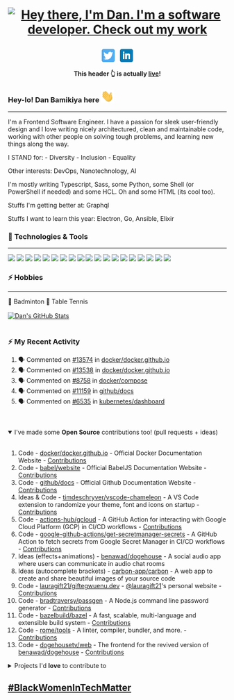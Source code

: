 <!-- Header gif -->

# <p align='center'>[![Hey there, I'm Dan. I'm a software developer. Check out my work](https://raw.githubusercontent.com/danBamikiya/danBamikiya/main/dan_bio1.gif "Dan Bamikiya")](https://danbamikiya.github.io/danBamikiya/)<p>
<!-- <p align='center'><img src="https://raw.githubusercontent.com/danBamikiya/danBamikiya/main/dan_bio1.gif"></p> -->

<!-- Social links -->
<p align='center'>
<a href="https://twitter.com/danBamikiya"><img height="30" src="https://github.com/danBamikiya/danBamikiya/blob/main/twitter.png?raw=true"></a>&nbsp;&nbsp;
<a href="https://www.linkedin.com/in/dan-bamikiya/"><img height="30" src="https://github.com/danBamikiya/danBamikiya/blob/main/linkedin.png?raw=true"></a>
</p>

**<p align='center'>This header 👆 is actually [live](https://danbamikiya.github.io/danBamikiya/)!</p>**

<!-- Greeting -->

### Hey-lo! Dan Bamikiya here <img src="https://raw.githubusercontent.com/danBamikiya/danBamikiya/main/wave.gif" width="30px"></h1>


---


<!-- About -->
I'm a Frontend Software Engineer. I have a passion for sleek user-friendly design and I love writing nicely architectured, clean and maintainable code, working with other people on solving tough problems, and learning new things along the way.

I STAND for: 
            - Diversity
            - Inclusion
            - Equality             

Other interests: DevOps, Nanotechnology, AI

I'm mostly writing Typescript, Sass, some Python, some Shell (or PowerShell if needed) and some HCL.
Oh and some HTML (its cool too).

Stuffs I'm getting better at: Graphql

Stuffs I want to learn this year: Electron, Go, Ansible, Elixir

### 🔧 Technologies & Tools

  ---

![](https://img.shields.io/badge/Editor-Visual_Studio_Code-informational?style=flat&logo=visual-studio-code&logoColor=white&labelColor=9c9c9c&color=adbac7)
![](https://img.shields.io/badge/Code-HTML5-informational?style=flat&logo=html5&logoColor=white&labelColor=9c9c9c&color=adbac7)
![](https://img.shields.io/badge/Code-Sass-informational?style=flat&logo=sass&logoColor=white&labelColor=9c9c9c&color=adbac7)
![](https://img.shields.io/badge/Tool-Tailwind_CSS-informational?style=flat&logo=tailwindcss&logoColor=white&labelColor=9c9c9c&color=adbac7)
![](https://img.shields.io/badge/Code-JavaScript-informational?style=flat&logo=javascript&logoColor=white&labelColor=9c9c9c&color=adbac7)
![](https://img.shields.io/badge/Code-Typescript-informational?style=flat&logo=typescript&logoColor=white&labelColor=9c9c9c&color=adbac7)
![](https://img.shields.io/badge/Code-React-informational?style=flat&logo=react&logoColor=white&labelColor=9c9c9c&color=adbac7)
![](https://img.shields.io/badge/Code-Angular-informational?style=flat&logo=angular&logoColor=white&labelColor=9c9c9c&color=adbac7)
![](https://img.shields.io/badge/Tool-Gatsby-informational?style=flat&logo=gatsby&logoColor=white&labelColor=9c9c9c&color=adbac7)
![](https://img.shields.io/badge/Tool-Webpack-informational?style=flat&logo=webpack&logoColor=white&labelColor=9c9c9c&color=adbac7)
![](https://img.shields.io/badge/Tool-Babel-informational?style=flat&logo=babel&logoColor=white&labelColor=9c9c9c&color=adbac7)
![](https://img.shields.io/badge/Code-GraphQL-informational?style=flat&logo=graphql&logoColor=white&labelColor=9c9c9c&color=adbac7)
![](https://img.shields.io/badge/Cloud-AWS-informational?style=flat&logo=amazonaws&logoColor=white&labelColor=9c9c9c&color=adbac7)
![](https://img.shields.io/badge/Cloud-Heroku-informational?style=flat&logo=heroku&logoColor=white&labelColor=9c9c9c&color=adbac7)
![](https://img.shields.io/badge/Tool-Redis-informational?style=flat&logo=redis&logoColor=white&labelColor=9c9c9c&color=adbac7)
![](https://img.shields.io/badge/Tool-Docker-informational?style=flat&logo=docker&logoColor=white&labelColor=9c9c9c&color=adbac7)
![](https://img.shields.io/badge/Tool-Node.js-informational?style=flat&logo=node.js&logoColor=white&labelColor=9c9c9c&color=adbac7)
![](https://img.shields.io/badge/Tool-Gulp.js-informational?style=flat&logo=gulp&logoColor=white&labelColor=9c9c9c&color=adbac7)
![](https://img.shields.io/badge/Tool-MongoDB-informational?style=flat&logo=mongodb&logoColor=white&labelColor=9c9c9c&color=adbac7)
<!-- ![](https://img.shields.io/badge/Tool-Jest-informational?style=flat&logo=jest&logoColor=white&labelColor=9c9c9c&color=adbac7) -->
<!-- ![](https://img.shields.io/badge/Tool-PostgreSQL-informational?style=flat&logo=postgresql&logoColor=white&labelColor=9c9c9c&color=adbac7) -->
<!-- ![](https://img.shields.io/badge/Tool-Kubernetes-informational?style=flat&logo=kubernetes&logoColor=white&labelColor=9c9c9c&color=adbac7) -->


### ⚡ Hobbies

  ---

🏸 Badminton  🏓 Table Tennis



<a href="https://github.com/danBamikiya/danBamikiya">
  <img align="center" src="https://github-readme-stats.vercel.app/api?username=danBamikiya&show_icons=true&show_owner=true&line_height=27&count_private=true&title_color=bdddff&text_color=1cd6ff&icon_color=ef8539&bg_color=031a1f" alt="Dan's GitHub Stats" />
</a>

<br />
<br />

<!-- <details open>
<summary>All open source contributions</summary>
<br />
<a href="https://github.com/github/docs" title="Github Documentations" align="left"><img alt="Github Documentations" src="https://github-readme-stats.vercel.app/api/pin/?username=github&repo=docs&show_owner=true&show_icons=true&line_height=26&title_color=bdddff&text_color=1cd6ff&icon_color=ef8539&bg_color=031a1f" /></a>
<a href="https://github.com/babel/website" title="Babel website" align="right"><img alt="Babel website" src="https://github-readme-stats.vercel.app/api/pin/?username=babel&repo=website&show_owner=true&show_icons=true&line_height=26&title_color=bdddff&text_color=1cd6ff&icon_color=ef8539&bg_color=031a1f" /></a>
<a href="https://github.com/timdeschryver/vscode-chameleon" title="VSCode Chameleon" align="left"><img alt="VSCode Chameleon" src="https://github-readme-stats.vercel.app/api/pin/?username=timdeschryver&repo=vscode-chameleon&show_owner=true&show_icons=true&line_height=26&title_color=bdddff&text_color=1cd6ff&icon_color=ef8539&bg_color=031a1f" /></a>
<a href="https://github.com/google-github-actions/get-secretmanager-secrets" title="Get SecretManager secrets" align="right"><img alt="Get SecretManager secrets" src="https://github-readme-stats.vercel.app/api/pin/?username=google-github-actions&repo=get-secretmanager-secrets&show_owner=true&show_icons=true&line_height=26&title_color=bdddff&text_color=1cd6ff&icon_color=ef8539&bg_color=031a1f" /></a>
<a href="https://github.com/actions-hub/gcloud" title="GCloud action" align="left"><img alt="GCloud action" src="https://github-readme-stats.vercel.app/api/pin/?username=actions-hub&repo=gcloud&show_owner=true&show_icons=true&line_height=26&title_color=bdddff&text_color=1cd6ff&icon_color=ef8539&bg_color=031a1f" /></a>
<a href="https://github.com/carbon-app/carbon" title="Carbon app" align="right"><img alt="Carbon app" src="https://github-readme-stats.vercel.app/api/pin/?username=carbon-app&repo=carbon&show_owner=true&show_icons=true&line_height=28&title_color=bdddff&text_color=1cd6ff&icon_color=ef8539&bg_color=031a1f" /></a>
</details> -->

### ⚡ My Recent Activity
<!--START_SECTION:activity-->
1. 🗣 Commented on [#13574](https://github.com/docker/docker.github.io/issues/13574) in [docker/docker.github.io](https://github.com/docker/docker.github.io)
2. 🗣 Commented on [#13538](https://github.com/docker/docker.github.io/issues/13538) in [docker/docker.github.io](https://github.com/docker/docker.github.io)
3. 🗣 Commented on [#8758](https://github.com/docker/compose/issues/8758) in [docker/compose](https://github.com/docker/compose)
4. 🗣 Commented on [#11159](https://github.com/github/docs/issues/11159) in [github/docs](https://github.com/github/docs)
5. 🗣 Commented on [#6535](https://github.com/kubernetes/dashboard/issues/6535) in [kubernetes/dashboard](https://github.com/kubernetes/dashboard)
<!--END_SECTION:activity-->


<br />
<br />

<details id="contributions" open>
            <summary>I've made some <b>Open Source</b> contributions too! (pull requests + ideas)</summary>
            <br />
            <ol>
            <li>Code - <a href="https://github.com/docker/docker.github.io">docker/docker.github.io</a> - Official Docker Documentation Website - <a href="https://github.com/docker/docker.github.io/pulls?q=is%3Apr+author%3AdanBamikiya">Contributions</a>
            </li>   
            <li>Code - <a href="https://github.com/babel/website">babel/website</a> - Official BabelJS Documentation Website - <a href="https://github.com/babel/website/pulls?q=is%3Apr+author%3AdanBamikiya">Contributions</a>
            </li>  
            <li>Code - <a href="https://github.com/github/docs">github/docs</a> - Official Github Documentation Website - <a href="https://github.com/github/docs/pulls?q=is%3Apr+author%3AdanBamikiya">Contributions</a>
            </li>
            <li>Ideas & Code - <a href="https://github.com/timdeschryver/vscode-chameleon">timdeschryver/vscode-chameleon</a> - A VS Code extension to randomize your theme, font and icons on startup - <a href="https://github.com/timdeschryver/vscode-chameleon/pulls?q=is%3Apr+author%3AdanBamikiya">Contributions</a>
            </li>
            <li>Code - <a href="https://github.com/actions-hub/gcloud">actions-hub/gcloud</a> - A GitHub Action for interacting with Google Cloud Platform (GCP) in CI/CD workflows - <a href="https://github.com/actions-hub/gcloud/pulls?q=is%3Apr+author%3AdanBamikiya">Contributions</a>
            </li>
            <li>Code - <a href="https://github.com/google-github-actions/get-secretmanager-secrets">google-github-actions/get-secretmanager-secrets</a> - A GitHub Action to fetch secrets from Google Secret Manager in CI/CD workflows  - <a href="https://github.com/google-github-actions/get-secretmanager-secrets/pulls?q=is%3Apr+author%3AdanBamikiya">Contributions</a>
            </li>
            <li>Ideas (effects+animations) - <a href="https://github.com/benawad/dogehouse">benawad/dogehouse</a> - A social audio app where users can communicate in audio chat rooms
            </li>
            <li>Ideas (autocomplete brackets) - <a href="https://github.com/carbon-app/carbon">carbon-app/carbon</a> - A web app to create and share beautiful images of your source code
            </li>
            <li>Code - <a href="https://github.com/lauragift21/giftegwuenu.dev">lauragift21/giftegwuenu.dev</a> - <a href="https://github.com/lauragift21" >@lauragift21</a>'s personal website - <a href="https://github.com/lauragift21/giftegwuenu.dev/pulls?q=is%3Apr+author%3AdanBamikiya">Contributions</a>
            </li>
            <li>Code - <a href="https://github.com/bradtraversy/passgen">bradtraversy/passgen</a> - A Node.js command line password generator - <a href="https://github.com/bradtraversy/passgen/pulls?q=is%3Apr+author%3AdanBamikiya">Contributions</a>
            </li>
            <li>Code - <a href="https://github.com/bazelbuild/bazel">bazelbuild/bazel</a> - A fast, scalable, multi-language and extensible build system - <a href="https://github.com/bazelbuild/bazel/pulls?q=is%3Apr+author%3AdanBamikiya">Contributions</a>
            <li>Code - <a href="https://github.com/rome/tools">rome/tools</a> - A linter, compiler, bundler, and more. - <a href="https://github.com/rome/tools/pulls?q=is%3Apr+author%3AdanBamikiya">Contributions</a>
            <li>Code - <a href="https://github.com/dogehousetv/web">dogehousetv/web</a> - The frontend for the revived version of <a href="https://github.com/benawad/dogehouse">benawad/dogehouse</a> - <a href="https://github.com/dogehousetv/web/pulls?q=is%3Apr+author%3AdanBamikiya">Contributions</a>
            </li>
            </li>
            </ol>
</details>

<details>
            <summary>Projects I'd <b>love</b> to contribute to</summary>
            <br />
            <ol>
                        <li><a href="https://github.com/desktop/desktop">desktop/desktop</a> - Official Github Desktop app (Electron+Typescript+React+Sass)</li>
                        <li><a href="https://github.com/argoproj/argo-cd">argoproj/argo-cd</a> - GitOps Continuous Delivery for Kubernetes (Go+Typescript+React+Sass)</li>
                        <li><a href="https://github.com/microsoft/vscode">microsoft/vscode</a> - Official Visual Studio Code app (Electron+Typescript+CSS+HTML)</li>
            </ol>
</details>

<h2><bold><a href="https://www.bgitnigeria.org/" target="_blank">#BlackWomenInTechMatter</a></bold></h2>
